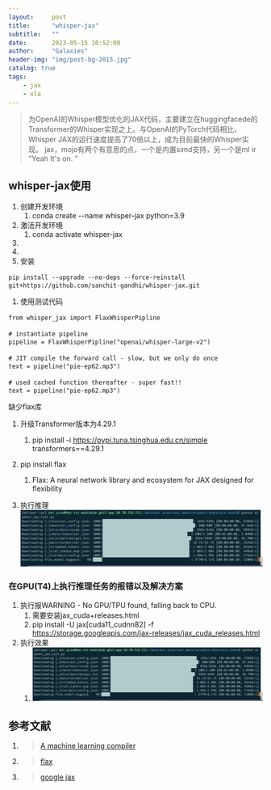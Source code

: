 ```yaml
---
layout:     post
title:      "whisper-jax"
subtitle:   ""
date:       2023-05-15 10:52:00
author:     "Galaxies"
header-img: "img/post-bg-2015.jpg"
catalog: true
tags:
    - jax
    - xla
---
```


> 为OpenAI的Whisper模型优化的JAX代码，主要建立在huggingfacede的Transformer的Whisper实现之上。与OpenAI的PyTorch代码相比，Whisper JAX的运行速度提高了70倍以上，成为目前最快的Whisper实现。
>jax，mojo有两个有意思的点，一个是内置simd支持，另一个是ml ir
> “Yeah It's on. ”
>  
>  

## whisper-jax使用

1. 创建开发环境
   1. conda create --name whisper-jax python=3.9
2. 激活开发环境
   1. conda activate whisper-jax
3. 
4. 
5. 安装
```
pip install --upgrade --no-deps --force-reinstall git+https://github.com/sanchit-gandhi/whisper-jax.git
```

1. 使用测试代码

```
from whisper_jax import FlaxWhisperPipline

# instantiate pipeline
pipeline = FlaxWhisperPipline("openai/whisper-large-v2")

# JIT compile the forward call - slow, but we only do once
text = pipeline("pie-ep62.mp3")

# used cached function thereafter - super fast!!
text = pipeline("pie-ep62.mp3")
```


缺少flax库
1. 升级Transformer版本为4.29.1
   1.  pip install -i https://pypi.tuna.tsinghua.edu.cn/simple  transformers==4.29.1
2. pip install flax
   1. Flax: A neural network library and ecosystem for JAX designed for flexibility

3. 执行推理
   ![](/img/in-post/post-ai-framework/jax/whisper-jax/inference.png)   

### 在GPU(T4)上执行推理任务的报错以及解决方案
1. 执行报WARNING - No GPU/TPU found, falling back to CPU.
   1. 需要安装jax_cuda+releases.html
   2. pip install -U jax[cuda11_cudnn82] -f https://storage.googleapis.com/jax-releases/jax_cuda_releases.html
2. 执行效果
   1. ![](/img/in-post/post-ai-framework/jax/whisper-jax/inference.png)   
## 参考文献
1. >[ A machine learning compiler ](https://github.com/openxla/xla) 
2. >[ flax ](https://pypi.org/project/flax/)
3. >[ google jax ](https://github.com/google/jax/discussions/10323)
